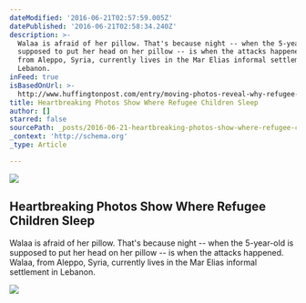 ```yaml
---
dateModified: '2016-06-21T02:57:59.005Z'
datePublished: '2016-06-21T02:58:34.240Z'
description: >-
  Walaa is afraid of her pillow. That's because night -- when the 5-year-old is
  supposed to put her head on her pillow -- is when the attacks happened. Walaa,
  from Aleppo, Syria, currently lives in the Mar Elias informal settlement in
  Lebanon.
inFeed: true
isBasedOnUrl: >-
  http://www.huffingtonpost.com/entry/moving-photos-reveal-why-refugee-children-are-afraid-of-their-pillows_us_57645f36e4b0853f8bf0f3eb
title: Heartbreaking Photos Show Where Refugee Children Sleep
author: []
starred: false
sourcePath: _posts/2016-06-21-heartbreaking-photos-show-where-refugee-children-sleep.md
_context: 'http://schema.org'
_type: Article

---
```

<article style=""><img src="https://imgflo.herokuapp.com/graph/vahj1ThiexotieMo/e2c80051041140f8ade13f8abdfa04f7/noop.jpeg?input=http://img.huffingtonpost.com/asset/2000_1000/576462772200002d00f81add.jpeg?cache=ihbtdgvwtf" /><h1>Heartbreaking Photos Show Where Refugee Children Sleep</h1><p>Walaa is afraid of her pillow. That's because night -- when the 5-year-old is supposed to put her head on her pillow -- is when the attacks happened. Walaa, from Aleppo, Syria, currently lives in the Mar Elias informal settlement in Lebanon.</p></article>

![](https://imgflo.herokuapp.com/graph/vahj1ThiexotieMo/7283d334bc72e476d553315788bf1e76/croprotate.png?cropheight=569&cropwidth=1274&degrees=0&input=https://the-grid-user-content.s3-us-west-2.amazonaws.com/7e18b1ca-a22a-4629-9dfb-62fc0c5f8377.png&x=23&y=19)